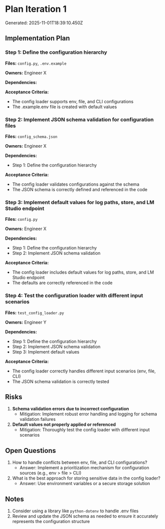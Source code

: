 # Plan Iteration 1

Generated: 2025-11-01T18:39:10.450Z

## Implementation Plan

### Step 1: Define the configuration hierarchy

**Files:** `config.py`, `.env.example`

**Owners:** Engineer X

**Dependencies:**

**Acceptance Criteria:**
  - The config loader supports env, file, and CLI configurations
  - The .example.env file is created with default values

### Step 2: Implement JSON schema validation for configuration files

**Files:** `config_schema.json`

**Owners:** Engineer X

**Dependencies:**
  - Step 1: Define the configuration hierarchy

**Acceptance Criteria:**
  - The config loader validates configurations against the schema
  - The JSON schema is correctly defined and referenced in the code

### Step 3: Implement default values for log paths, store, and LM Studio endpoint

**Files:** `config.py`

**Owners:** Engineer X

**Dependencies:**
  - Step 1: Define the configuration hierarchy
  - Step 2: Implement JSON schema validation

**Acceptance Criteria:**
  - The config loader includes default values for log paths, store, and LM Studio endpoint
  - The defaults are correctly referenced in the code

### Step 4: Test the configuration loader with different input scenarios

**Files:** `test_config_loader.py`

**Owners:** Engineer Y

**Dependencies:**
  - Step 1: Define the configuration hierarchy
  - Step 2: Implement JSON schema validation
  - Step 3: Implement default values

**Acceptance Criteria:**
  - The config loader correctly handles different input scenarios (env, file, CLI)
  - The JSON schema validation is correctly tested

## Risks

1. **Schema validation errors due to incorrect configuration**
   - Mitigation: Implement robust error handling and logging for schema validation failures
2. **Default values not properly applied or referenced**
   - Mitigation: Thoroughly test the config loader with different input scenarios

## Open Questions

1. How to handle conflicts between env, file, and CLI configurations?
   - Answer: Implement a prioritization mechanism for configuration sources (e.g., env > file > CLI)
2. What is the best approach for storing sensitive data in the config loader?
   - Answer: Use environment variables or a secure storage solution

## Notes

1. Consider using a library like `python-dotenv` to handle .env files
2. Review and update the JSON schema as needed to ensure it accurately represents the configuration structure


